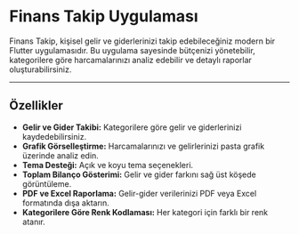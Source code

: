 # Finans Takip Uygulaması

Finans Takip, kişisel gelir ve giderlerinizi takip edebileceğiniz modern bir Flutter uygulamasıdır. Bu uygulama sayesinde bütçenizi yönetebilir, kategorilere göre harcamalarınızı analiz edebilir ve detaylı raporlar oluşturabilirsiniz.

---

## Özellikler

- **Gelir ve Gider Takibi:** Kategorilere göre gelir ve giderlerinizi kaydedebilirsiniz.
- **Grafik Görselleştirme:** Harcamalarınızı ve gelirlerinizi pasta grafik üzerinde analiz edin.
- **Tema Desteği:** Açık ve koyu tema seçenekleri.
- **Toplam Bilanço Gösterimi:** Gelir ve gider farkını sağ üst köşede görüntüleme.
- **PDF ve Excel Raporlama:** Gelir-gider verilerinizi PDF veya Excel formatında dışa aktarın.
- **Kategorilere Göre Renk Kodlaması:** Her kategori için farklı bir renk atanır.

